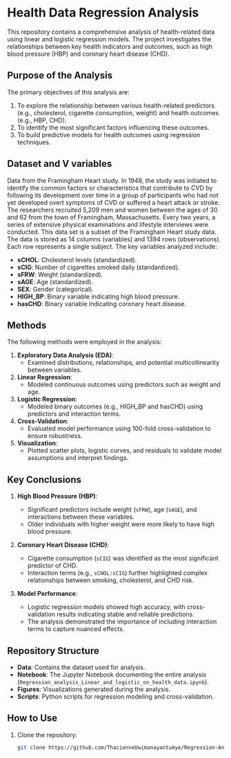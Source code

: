 # Health Data Regression Analysis

This repository contains a comprehensive analysis of health-related data using linear and logistic regression models. The project investigates the relationships between key health indicators and outcomes, such as high blood pressure (HBP) and coronary heart disease (CHD).

## Purpose of the Analysis

The primary objectives of this analysis are:
1. To explore the relationship between various health-related predictors (e.g., cholesterol, cigarette consumption, weight) and health outcomes (e.g., HBP, CHD).
2. To identify the most significant factors influencing these outcomes.
3. To build predictive models for health outcomes using regression techniques.

## Dataset and V variables

Data from the Framingham Heart study. In 1948, the study was initiated to identify the common
factors or characteristics that contribute to CVD by following its development over time in a group
of participants who had not yet developed overt symptoms of CVD or suffered a heart attack or
stroke. The researchers recruited 5,209 men and women between the ages of 30 and 62 from the
town of Framingham, Massachusetts. Every two years, a series of extensive physical examinations
and lifestyle interviews were conducted. This data set is a subset of the Framingham Heart study
data. The data is stored as 14 columns (variables) and 1394 rows (observations). Each row represents a single subject.
The key variables analyzed include:
- **sCHOL**: Cholesterol levels (standardized).
- **sCIG**: Number of cigarettes smoked daily (standardized).
- **sFRW**: Weight (standardized).
- **sAGE**: Age (standardized).
- **SEX**: Gender (categorical).
- **HIGH_BP**: Binary variable indicating high blood pressure.
- **hasCHD**: Binary variable indicating coronary heart disease.

## Methods

The following methods were employed in the analysis:
1. **Exploratory Data Analysis (EDA)**:
   - Examined distributions, relationships, and potential multicollinearity between variables.
2. **Linear Regression**:
   - Modeled continuous outcomes using predictors such as weight and age.
3. **Logistic Regression**:
   - Modeled binary outcomes (e.g., HIGH_BP and hasCHD) using predictors and interaction terms.
4. **Cross-Validation**:
   - Evaluated model performance using 100-fold cross-validation to ensure robustness.
5. **Visualization**:
   - Plotted scatter plots, logistic curves, and residuals to validate model assumptions and interpret findings.
## Key Conclusions

1. **High Blood Pressure (HBP)**:
   - Significant predictors include weight (`sFRW`), age (`sAGE`), and interactions between these variables.
   - Older individuals with higher weight were more likely to have high blood pressure.

2. **Coronary Heart Disease (CHD)**:
   - Cigarette consumption (`sCIG`) was identified as the most significant predictor of CHD.
   - Interaction terms (e.g., `sCHOL:sCIG`) further highlighted complex relationships between smoking, cholesterol, and CHD risk.

3. **Model Performance**:
   - Logistic regression models showed high accuracy, with cross-validation results indicating stable and reliable predictions.
   - The analysis demonstrated the importance of including interaction terms to capture nuanced effects.

## Repository Structure

- **Data**: Contains the dataset used for analysis.
- **Notebook**: The Jupyter Notebook documenting the entire analysis (`Regression_analysis_Linear_and_logistic_on_health_data.ipynb`).
- **Figures**: Visualizations generated during the analysis.
- **Scripts**: Python scripts for regression modeling and cross-validation.

## How to Use

1. Clone the repository:
   ```bash
   git clone https://github.com/ThacienneUwimanayantumye/Regression-Analysis-of-health-data.git
